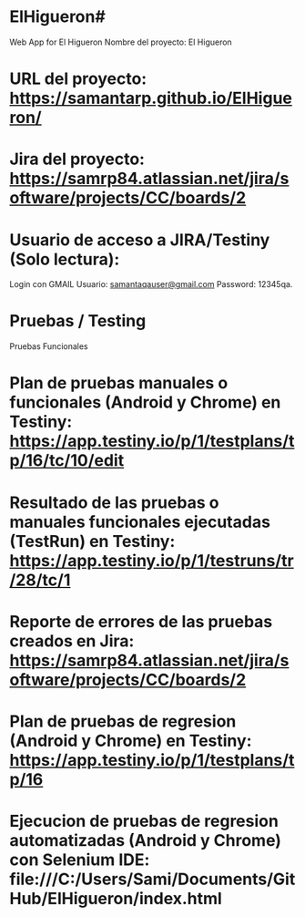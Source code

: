 # ElHigueron#
Web App for El Higueron
Nombre del proyecto: El Higueron
# URL del proyecto: https://samantarp.github.io/ElHigueron/
# Jira del proyecto: https://samrp84.atlassian.net/jira/software/projects/CC/boards/2
# Usuario de acceso a JIRA/Testiny (Solo lectura):
Login con GMAIL
Usuario: samantaqauser@gmail.com
Password: 12345qa.
# Pruebas / Testing
Pruebas Funcionales
# Plan de pruebas manuales o funcionales (Android y Chrome) en Testiny: https://app.testiny.io/p/1/testplans/tp/16/tc/10/edit
# Resultado de las pruebas o manuales funcionales ejecutadas (TestRun) en Testiny: https://app.testiny.io/p/1/testruns/tr/28/tc/1
# Reporte de errores de las pruebas creados en Jira: https://samrp84.atlassian.net/jira/software/projects/CC/boards/2
# Plan de pruebas de regresion (Android y Chrome) en Testiny: https://app.testiny.io/p/1/testplans/tp/16
# Ejecucion de pruebas de regresion automatizadas (Android y Chrome) con Selenium IDE: file:///C:/Users/Sami/Documents/GitHub/ElHigueron/index.html
